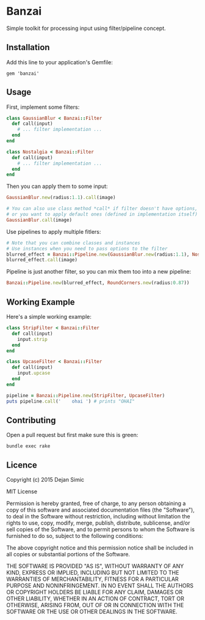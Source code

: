 Banzai
======

Simple toolkit for processing input using filter/pipeline concept.

## Installation

Add this line to your application's Gemfile:

    gem 'banzai'

## Usage

First, implement some filters:

```ruby
class GaussianBlur < Banzai::Filter
  def call(input)
    # ... filter implementation ...
  end
end 

class Nostalgia < Banzai::Filter
  def call(input)
    # ... filter implementation ...
  end
end
```

Then you can apply them to some input:

```ruby
GaussianBlur.new(radius:1.1).call(image)

# You can also use class method *call* if filter doesn't have options, 
# or you want to apply default ones (defined in implementation itself)
GaussianBlur.call(image)
```

Use pipelines to apply multiple fitlers:

```ruby
# Note that you can combine classes and instances
# Use instances when you need to pass options to the filter
blurred_effect = Banzai::Pipeline.new(GaussianBlur.new(radius:1.1), Nostalgia)
blurred_effect.call(image)
```

Pipeline is just another filter, so you can mix them too into a new
pipeline:

```ruby
Banzai::Pipeline.new(blurred_effect, RoundCorners.new(radius:0.87))
```

## Working Example

Here's a simple working example:

```ruby
class StripFilter < Banzai::Filter
  def call(input)
    input.strip
  end
end

class UpcaseFilter < Banzai::Filter
  def call(input)
    input.upcase
  end
end

pipeline = Banzai::Pipeline.new(StripFilter, UpcaseFilter)
puts pipeline.call('    ohai ') # prints "OHAI"
```

## Contributing

Open a pull request but first make sure this is green:

    bundle exec rake


## Licence

Copyright (c) 2015 Dejan Simic

MIT License

Permission is hereby granted, free of charge, to any person obtaining
a copy of this software and associated documentation files (the
"Software"), to deal in the Software without restriction, including
without limitation the rights to use, copy, modify, merge, publish,
distribute, sublicense, and/or sell copies of the Software, and to
permit persons to whom the Software is furnished to do so, subject to
the following conditions:

The above copyright notice and this permission notice shall be
included in all copies or substantial portions of the Software.

THE SOFTWARE IS PROVIDED "AS IS", WITHOUT WARRANTY OF ANY KIND,
EXPRESS OR IMPLIED, INCLUDING BUT NOT LIMITED TO THE WARRANTIES OF
MERCHANTABILITY, FITNESS FOR A PARTICULAR PURPOSE AND
NONINFRINGEMENT. IN NO EVENT SHALL THE AUTHORS OR COPYRIGHT HOLDERS BE
LIABLE FOR ANY CLAIM, DAMAGES OR OTHER LIABILITY, WHETHER IN AN ACTION
OF CONTRACT, TORT OR OTHERWISE, ARISING FROM, OUT OF OR IN CONNECTION
WITH THE SOFTWARE OR THE USE OR OTHER DEALINGS IN THE SOFTWARE.
